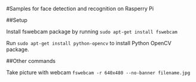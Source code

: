 #Samples for face detection and recognition on Rasperry Pi

##Setup

Install fswebcam package by running `sudo apt-get install fswebcam`

Run `sudo apt-get install python-opencv` to install Python OpenCV package.

##Other commands

Take picture with webcam `fswebcam -r 640x480 --no-banner filename.jpg`
